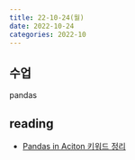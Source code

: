 ```yaml
---
title: 22-10-24(월)
date: 2022-10-24
categories: 2022-10
---
```


## 수업

pandas

## reading

- [Pandas in Aciton 키워드 정리](../../books/pandas_in_action/pandas_in_action_keywords.md)
